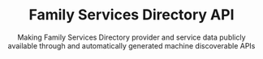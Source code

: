 ---
agency: Ministry of Social Development
title: Family Services Directory API
subtitle: Making Family Services Directory provider and service data publicly available through and automatically generated machine discoverable APIs
permalink:
excerpt: Making Family Services Directory provider and service data publicly available through and automatically generated machine discoverable APIs
image: /assets/img/projects/
image_accessibility: 
image_icon: 
tag: Family Services Directory API
expiration_date:
github_repo:
project_url: "[]()"
learn_more:
resources:
quote:
---
